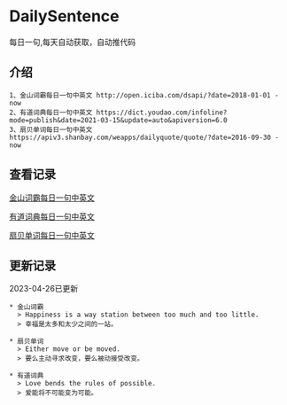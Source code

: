# DailySentence

每日一句,每天自动获取，自动推代码

## 介绍

```
1、金山词霸每日一句中英文 http://open.iciba.com/dsapi/?date=2018-01-01 - now
2、有道词典每日一句中英文 https://dict.youdao.com/infoline?mode=publish&date=2021-03-15&update=auto&apiversion=6.0
3、扇贝单词每日一句中英文 https://apiv3.shanbay.com/weapps/dailyquote/quote/?date=2016-09-30 - now
```

## 查看记录

[金山词霸每日一句中英文](./data/iciba/)

[有道词典每日一句中英文](./data/youdao/)

[扇贝单词每日一句中英文](./data/shanbay/)

## 更新记录
2023-04-26已更新 
```
* 金山词霸
  > Happiness is a way station between too much and too little.
  > 幸福是太多和太少之间的一站。

* 扇贝单词
  > Either move or be moved.
  > 要么主动寻求改变，要么被动接受改变。

* 有道词典
  > Love bends the rules of possible.
  > 爱能将不可能变为可能。

```
